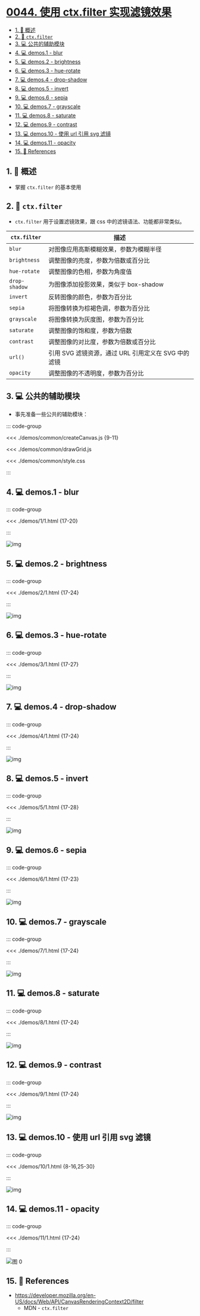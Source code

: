 # [0044. 使用 ctx.filter 实现滤镜效果](https://github.com/Tdahuyou/TNotes.canvas/tree/main/notes/0044.%20%E4%BD%BF%E7%94%A8%20ctx.filter%20%E5%AE%9E%E7%8E%B0%E6%BB%A4%E9%95%9C%E6%95%88%E6%9E%9C)

<!-- region:toc -->

- [1. 📝 概述](#1--概述)
- [2. 📒 `ctx.filter`](#2--ctxfilter)
- [3. 💻 公共的辅助模块](#3--公共的辅助模块)
- [4. 💻 demos.1 - blur](#4--demos1---blur)
- [5. 💻 demos.2 - brightness](#5--demos2---brightness)
- [6. 💻 demos.3 - hue-rotate](#6--demos3---hue-rotate)
- [7. 💻 demos.4 - drop-shadow](#7--demos4---drop-shadow)
- [8. 💻 demos.5 - invert](#8--demos5---invert)
- [9. 💻 demos.6 - sepia](#9--demos6---sepia)
- [10. 💻 demos.7 - grayscale](#10--demos7---grayscale)
- [11. 💻 demos.8 - saturate](#11--demos8---saturate)
- [12. 💻 demos.9 - contrast](#12--demos9---contrast)
- [13. 💻 demos.10 - 使用 url 引用 svg 滤镜](#13--demos10---使用-url-引用-svg-滤镜)
- [14. 💻 demos.11 - opacity](#14--demos11---opacity)
- [15. 🔗 References](#15--references)

<!-- endregion:toc -->

## 1. 📝 概述

- 掌握 `ctx.filter` 的基本使用

## 2. 📒 `ctx.filter`

- `ctx.filter` 用于设置滤镜效果，跟 css 中的滤镜语法、功能都非常类似。

| `ctx.filter`  | 描述                                                |
| ------------- | --------------------------------------------------- |
| `blur`        | 对图像应用高斯模糊效果，参数为模糊半径              |
| `brightness`  | 调整图像的亮度，参数为倍数或百分比                  |
| `hue-rotate`  | 调整图像的色相，参数为角度值                        |
| `drop-shadow` | 为图像添加投影效果，类似于 box-shadow               |
| `invert`      | 反转图像的颜色，参数为百分比                        |
| `sepia`       | 将图像转换为棕褐色调，参数为百分比                  |
| `grayscale`   | 将图像转换为灰度图，参数为百分比                    |
| `saturate`    | 调整图像的饱和度，参数为倍数                        |
| `contrast`    | 调整图像的对比度，参数为倍数或百分比                |
| `url()`       | 引用 SVG 滤镜资源，通过 URL 引用定义在 SVG 中的滤镜 |
| `opacity`     | 调整图像的不透明度，参数为百分比                    |

## 3. 💻 公共的辅助模块

- 事先准备一些公共的辅助模块：

::: code-group

<<< ./demos/common/createCanvas.js {9-11}

<<< ./demos/common/drawGrid.js

<<< ./demos/common/style.css

:::

## 4. 💻 demos.1 - blur

::: code-group

<<< ./demos/1/1.html {17-20}

:::

![img](https://cdn.jsdelivr.net/gh/Tdahuyou/imgs@main/2024-10-04-12-05-21.png)

## 5. 💻 demos.2 - brightness

::: code-group

<<< ./demos/2/1.html {17-24}

:::

![img](https://cdn.jsdelivr.net/gh/Tdahuyou/imgs@main/2024-10-04-12-05-31.png)

## 6. 💻 demos.3 - hue-rotate

::: code-group

<<< ./demos/3/1.html {17-27}

:::

![img](https://cdn.jsdelivr.net/gh/Tdahuyou/imgs@main/2024-10-04-12-05-41.png)

## 7. 💻 demos.4 - drop-shadow

::: code-group

<<< ./demos/4/1.html {17-24}

:::

![img](https://cdn.jsdelivr.net/gh/Tdahuyou/imgs@main/2024-10-04-12-05-51.png)

## 8. 💻 demos.5 - invert

::: code-group

<<< ./demos/5/1.html {17-28}

:::

![img](https://cdn.jsdelivr.net/gh/Tdahuyou/imgs@main/2024-10-04-12-06-02.png)

## 9. 💻 demos.6 - sepia

::: code-group

<<< ./demos/6/1.html {17-23}

:::

![img](https://cdn.jsdelivr.net/gh/Tdahuyou/imgs@main/2024-10-04-12-06-13.png)

## 10. 💻 demos.7 - grayscale

::: code-group

<<< ./demos/7/1.html {17-24}

:::

![img](https://cdn.jsdelivr.net/gh/Tdahuyou/imgs@main/2024-10-04-12-06-26.png)

## 11. 💻 demos.8 - saturate

::: code-group

<<< ./demos/8/1.html {17-24}

:::

![img](https://cdn.jsdelivr.net/gh/Tdahuyou/imgs@main/2024-10-04-12-06-37.png)

## 12. 💻 demos.9 - contrast

::: code-group

<<< ./demos/9/1.html {17-24}

:::

![img](https://cdn.jsdelivr.net/gh/Tdahuyou/imgs@main/2024-10-04-12-06-50.png)

## 13. 💻 demos.10 - 使用 url 引用 svg 滤镜

::: code-group

<<< ./demos/10/1.html {8-16,25-30}

:::

![img](https://cdn.jsdelivr.net/gh/Tdahuyou/imgs@main/2024-10-04-12-07-07.png)

## 14. 💻 demos.11 - opacity

::: code-group

<<< ./demos/11/1.html {17-24}

:::

![图 0](https://cdn.jsdelivr.net/gh/Tdahuyou/imgs@main/2025-08-15-06-12-31.png)

## 15. 🔗 References

- https://developer.mozilla.org/en-US/docs/Web/API/CanvasRenderingContext2D/filter
  - MDN - `ctx.filter`
